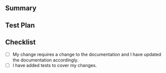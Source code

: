 <!--- Hello Plural contributor! It's great to have you with us! -->

## Summary
<!-- Describe your changes here, include the motivation/context, test coverage, -->
<!-- the type of change i.e. breaking change, new feature, or bug fix -->
<!-- and related GitHub issue or screenshots (if applicable). -->


## Test Plan
<!--- Please describe the tests you have added and your testing environment (if applicable). -->


## Checklist
<!--- Go over all the following points, and put an `x` in all the boxes that apply. -->
<!--- If you're unsure about any of these, don't hesitate to ask in our Discord. -->

- [ ] My change requires a change to the documentation and I have updated the documentation accordingly.
- [ ] I have added tests to cover my changes.